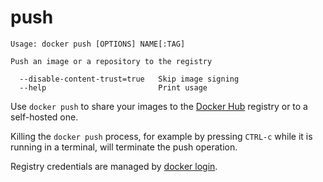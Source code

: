<!--[metadata]>
+++
title = "push"
description = "The push command description and usage"
keywords = ["share, push, image"]
[menu.main]
parent = "smn_cli"
+++
<![end-metadata]-->

# push

    Usage: docker push [OPTIONS] NAME[:TAG]

    Push an image or a repository to the registry

      --disable-content-trust=true   Skip image signing
      --help                         Print usage

Use `docker push` to share your images to the [Docker Hub](https://hub.docker.com)
registry or to a self-hosted one.

Killing the `docker push` process, for example by pressing `CTRL-c` while it is
running in a terminal, will terminate the push operation.

Registry credentials are managed by [docker login](login.md).
